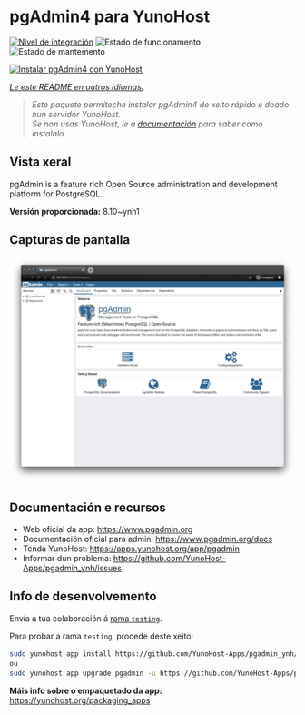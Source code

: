 <!--
NOTA: Este README foi creado automáticamente por <https://github.com/YunoHost/apps/tree/master/tools/readme_generator>
NON debe editarse manualmente.
-->

# pgAdmin4 para YunoHost

[![Nivel de integración](https://dash.yunohost.org/integration/pgadmin.svg)](https://ci-apps.yunohost.org/ci/apps/pgadmin/) ![Estado de funcionamento](https://ci-apps.yunohost.org/ci/badges/pgadmin.status.svg) ![Estado de mantemento](https://ci-apps.yunohost.org/ci/badges/pgadmin.maintain.svg)

[![Instalar pgAdmin4 con YunoHost](https://install-app.yunohost.org/install-with-yunohost.svg)](https://install-app.yunohost.org/?app=pgadmin)

*[Le este README en outros idiomas.](./ALL_README.md)*

> *Este paquete permíteche instalar pgAdmin4 de xeito rápido e doado nun servidor YunoHost.*  
> *Se non usas YunoHost, le a [documentación](https://yunohost.org/install) para saber como instalalo.*

## Vista xeral

pgAdmin is a feature rich Open Source administration and development platform for PostgreSQL.


**Versión proporcionada:** 8.10~ynh1

## Capturas de pantalla

![Captura de pantalla de pgAdmin4](./doc/screenshots/pgadmin4-welcome-light.png)

## Documentación e recursos

- Web oficial da app: <https://www.pgadmin.org>
- Documentación oficial para admin: <https://www.pgadmin.org/docs>
- Tenda YunoHost: <https://apps.yunohost.org/app/pgadmin>
- Informar dun problema: <https://github.com/YunoHost-Apps/pgadmin_ynh/issues>

## Info de desenvolvemento

Envía a túa colaboración á [rama `testing`](https://github.com/YunoHost-Apps/pgadmin_ynh/tree/testing).

Para probar a rama `testing`, procede deste xeito:

```bash
sudo yunohost app install https://github.com/YunoHost-Apps/pgadmin_ynh/tree/testing --debug
ou
sudo yunohost app upgrade pgadmin -u https://github.com/YunoHost-Apps/pgadmin_ynh/tree/testing --debug
```

**Máis info sobre o empaquetado da app:** <https://yunohost.org/packaging_apps>
